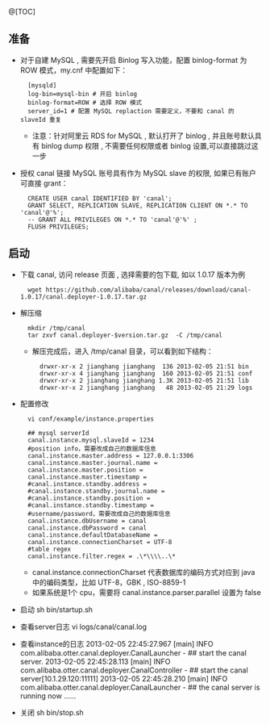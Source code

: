 @[TOC]
## 准备

* 对于自建 MySQL , 需要先开启 Binlog 写入功能，配置 binlog-format 为 ROW 模式，my.cnf 中配置如下：
	
		[mysqld]
		log-bin=mysql-bin # 开启 binlog
		binlog-format=ROW # 选择 ROW 模式
		server_id=1 # 配置 MySQL replaction 需要定义，不要和 canal 的 slaveId 重复
		
	- 注意：针对阿里云 RDS for MySQL , 默认打开了 binlog , 并且账号默认具有 binlog dump 权限 , 不需要任何权限或者 binlog 设置,可以直接跳过这一步

* 授权 canal 链接 MySQL 账号具有作为 MySQL slave 的权限, 如果已有账户可直接 grant：
		
		CREATE USER canal IDENTIFIED BY 'canal';  
		GRANT SELECT, REPLICATION SLAVE, REPLICATION CLIENT ON *.* TO 'canal'@'%';
		-- GRANT ALL PRIVILEGES ON *.* TO 'canal'@'%' ;
		FLUSH PRIVILEGES;
		
## 启动

* 下载 canal, 访问 release 页面 , 选择需要的包下载, 如以 1.0.17 版本为例

		wget https://github.com/alibaba/canal/releases/download/canal-1.0.17/canal.deployer-1.0.17.tar.gz
		
* 解压缩

		mkdir /tmp/canal
		tar zxvf canal.deployer-$version.tar.gz  -C /tmp/canal
		
	- 解压完成后，进入 /tmp/canal 目录，可以看到如下结构：
		
			drwxr-xr-x 2 jianghang jianghang  136 2013-02-05 21:51 bin
			drwxr-xr-x 4 jianghang jianghang  160 2013-02-05 21:51 conf
			drwxr-xr-x 2 jianghang jianghang 1.3K 2013-02-05 21:51 lib
			drwxr-xr-x 2 jianghang jianghang   48 2013-02-05 21:29 logs
			
* 配置修改

		vi conf/example/instance.properties
		
		## mysql serverId
		canal.instance.mysql.slaveId = 1234
		#position info，需要改成自己的数据库信息
		canal.instance.master.address = 127.0.0.1:3306 
		canal.instance.master.journal.name = 
		canal.instance.master.position = 
		canal.instance.master.timestamp = 
		#canal.instance.standby.address = 
		#canal.instance.standby.journal.name =
		#canal.instance.standby.position = 
		#canal.instance.standby.timestamp = 
		#username/password，需要改成自己的数据库信息
		canal.instance.dbUsername = canal  
		canal.instance.dbPassword = canal
		canal.instance.defaultDatabaseName =
		canal.instance.connectionCharset = UTF-8
		#table regex
		canal.instance.filter.regex = .\*\\\\..\*
		
	- canal.instance.connectionCharset 代表数据库的编码方式对应到 java 中的编码类型，比如 UTF-8，GBK , ISO-8859-1
	- 如果系统是1个 cpu，需要将 canal.instance.parser.parallel 设置为 false	

* 启动
		sh bin/startup.sh

* 查看server日志
		vi logs/canal/canal.log</pre>

* 查看instance的日志
		2013-02-05 22:45:27.967 [main] INFO  com.alibaba.otter.canal.deployer.CanalLauncher - ## start the canal server.
		2013-02-05 22:45:28.113 [main] INFO  com.alibaba.otter.canal.deployer.CanalController - ## start the canal server[10.1.29.120:11111]
		2013-02-05 22:45:28.210 [main] INFO  com.alibaba.otter.canal.deployer.CanalLauncher - ## the canal server is running now ......

* 关闭
		sh bin/stop.sh